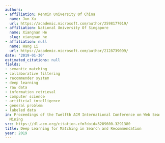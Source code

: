 ```yaml
---
authors:
- affiliation: Renmin University Of China
  name: Jun Xu
  url: https://academic.microsoft.com/author/2598177019/
- affiliation: National University Of Singapore
  name: Xiangnan He
  slug: xiangnan_he
- affiliation: null
  name: Hang Li
  url: https://academic.microsoft.com/author/2128739099/
date: '2019-01-30'
estimated_citations: null
fields:
- semantic matching
- collaborative filtering
- recommender system
- deep learning
- raw data
- information retrieval
- computer science
- artificial intelligence
- general problem
- labeled data
in: Proceedings of the Twelfth ACM International Conference on Web Search and Data
  Mining
src: https://dl.acm.org/citation.cfm?doid=3289600.3291380
title: Deep Learning for Matching in Search and Recommendation
year: 2019
---
```

